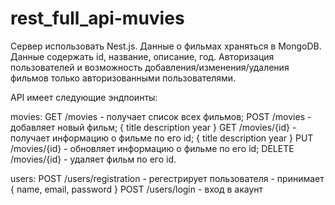 # rest_full_api-muvies

Сервер использовать Nest.js.
Данные о фильмах храняться в MongoDB. Данные содержать id, название, описание, год.
Авторизация пользователей и возможность добавления/изменения/удаления фильмов только авторизованными пользователями.

API имеет следующие эндпоинты:

movies: 
GET /movies - получает список всех фильмов;
POST /movies - добавляет новый фильм; {
    title
    description
    year
}
GET /movies/{id} - получает информацию о фильме по его id;
{
    title
    description
    year
}
PUT /movies/{id} - обновляет информацию о фильме по его id;
DELETE /movies/{id} - удаляет фильм по его id.

users:
POST /users/registration - регестрирует пользователя - принимает {
    name,
    email,
    password
}
POST /users/login - вход в акаунт
